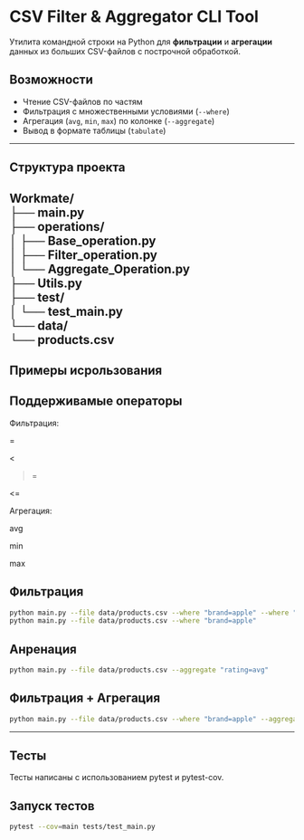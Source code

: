 # CSV Filter & Aggregator CLI Tool

Утилита командной строки на Python для **фильтрации** и **агрегации** данных из больших CSV-файлов с построчной обработкой.

## Возможности

-  Чтение CSV-файлов по частям
-  Фильтрация с множественными условиями (`--where`)
-  Агрегация (`avg`, `min`, `max`) по колонке (`--aggregate`)
-  Вывод в формате таблицы (`tabulate`)

---
## Структура проекта

Workmate/  
├── main.py  
├── operations/  
│   ├── Base_operation.py  
│   ├── Filter_operation.py  
│   └── Aggregate_Operation.py  
├── Utils.py  
├── test/  
│   └── test_main.py  
└── data/  
    └── products.csv  
---


## Примеры исрользования 

## Поддерживамые операторы

Фильтрация:

=

>

<

>=

<=

Агрегация:

avg

min

max

## Фильтрация

```bash
python main.py --file data/products.csv --where "brand=apple" --where "rating>4"
python main.py --file data/products.csv --where "brand=apple"
```

## Анренация 

```bash
python main.py --file data/products.csv --aggregate "rating=avg"
```
## Фильтрация + Агрегация

```bash
python main.py --file data/products.csv --where "brand=apple" --aggregate "rating=max"
```

---

## Тесты

Тесты написаны с использованием pytest и pytest-cov.

## Запуск тестов

```bash
pytest --cov=main tests/test_main.py
```
